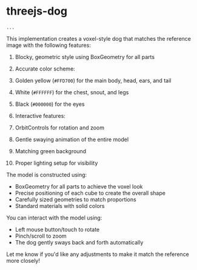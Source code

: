 # threejs-dog

```typescriptreact project="3d-dog"
...
```

This implementation creates a voxel-style dog that matches the reference image with the following features:

1. Blocky, geometric style using BoxGeometry for all parts
2. Accurate color scheme:

1. Golden yellow (`#FFD700`) for the main body, head, ears, and tail
2. White (`#FFFFFF`) for the chest, snout, and legs
3. Black (`#000000`) for the eyes



3. Interactive features:

1. OrbitControls for rotation and zoom
2. Gentle swaying animation of the entire model



4. Matching green background
5. Proper lighting setup for visibility


The model is constructed using:

- BoxGeometry for all parts to achieve the voxel look
- Precise positioning of each cube to create the overall shape
- Carefully sized geometries to match proportions
- Standard materials with solid colors


You can interact with the model using:

- Left mouse button/touch to rotate
- Pinch/scroll to zoom
- The dog gently sways back and forth automatically


Let me know if you'd like any adjustments to make it match the reference more closely!
